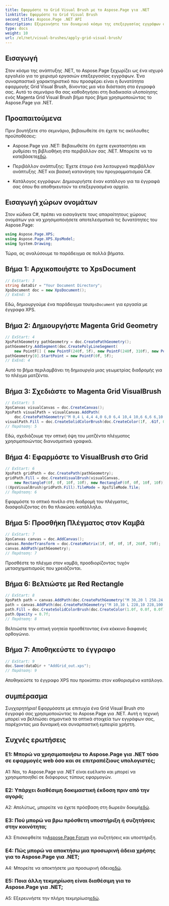 ```yaml
---
title: Εφαρμόστε το Grid Visual Brush με το Aspose.Page για .NET
linktitle: Εφαρμόστε το Grid Visual Brush
second_title: Aspose.Page .NET API
description: Εξερευνήστε τον δυναμικό κόσμο της επεξεργασίας εγγράφων στο .NET με το Aspose.Page. Μάθετε πώς να εφαρμόζετε ένα Grid Visual Brush για οπτικά εντυπωσιακά έγγραφα.
type: docs
weight: 10
url: /el/net/visual-brushes/apply-grid-visual-brush/
---
```

## Εισαγωγή

Στον κόσμο της ανάπτυξης .NET, το Aspose.Page ξεχωρίζει ως ένα ισχυρό εργαλείο για το χειρισμό εργασιών επεξεργασίας εγγράφων. Ένα συναρπαστικό χαρακτηριστικό που προσφέρει είναι η δυνατότητα εφαρμογής Grid Visual Brush, δίνοντας μια νέα διάσταση στα έγγραφά σας. Αυτό το σεμινάριο θα σας καθοδηγήσει στη διαδικασία υλοποίησης ενός Magenta Grid Visual Brush βήμα προς βήμα χρησιμοποιώντας το Aspose.Page για .NET.

## Προαπαιτούμενα

Πριν βουτήξετε στο σεμινάριο, βεβαιωθείτε ότι έχετε τις ακόλουθες προϋποθέσεις:

-  Aspose.Page για .NET: Βεβαιωθείτε ότι έχετε εγκαταστήσει και ρυθμίσει τη βιβλιοθήκη στο περιβάλλον σας .NET. Μπορείτε να το κατεβάσετε[εδώ](https://releases.aspose.com/page/net/).

- Περιβάλλον ανάπτυξης: Έχετε έτοιμο ένα λειτουργικό περιβάλλον ανάπτυξης .NET και βασική κατανόηση του προγραμματισμού C#.

- Κατάλογος εγγράφων: Δημιουργήστε έναν κατάλογο για τα έγγραφά σας όπου θα αποθηκευτούν τα επεξεργασμένα αρχεία.

## Εισαγωγή χώρων ονομάτων

Στον κώδικα C#, πρέπει να εισαγάγετε τους απαραίτητους χώρους ονομάτων για να χρησιμοποιήσετε αποτελεσματικά τις δυνατότητες του Aspose.Page:

```csharp
using Aspose.Page.XPS;
using Aspose.Page.XPS.XpsModel;
using System.Drawing;
```

Τώρα, ας αναλύσουμε το παράδειγμα σε πολλά βήματα.

## Βήμα 1: Αρχικοποιήστε το XpsDocument

```csharp
// ExStart: 3
string dataDir = "Your Document Directory";
XpsDocument doc = new XpsDocument();
// ExEnd: 3
```

 Εδώ, δημιουργούμε ένα παράδειγμα του`XpsDocument` για εργασία με έγγραφα XPS.

## Βήμα 2: Δημιουργήστε Magenta Grid Geometry

```csharp
// ExStart: 4
XpsPathGeometry pathGeometry = doc.CreatePathGeometry();
pathGeometry.AddSegment(doc.CreatePolyLineSegment(
    new PointF[] { new PointF(240f, 5f), new PointF(240f, 310f), new PointF(0f, 310f) }));
pathGeometry[0].StartPoint = new PointF(0f, 5f);
// ExEnd: 4
```

Αυτό το βήμα περιλαμβάνει τη δημιουργία μιας γεωμετρίας διαδρομής για το πλέγμα ματζέντα.

## Βήμα 3: Σχεδιάστε το Magenta Grid VisualBrush

```csharp
// ExStart: 5
XpsCanvas visualCanvas = doc.CreateCanvas();
XpsPath visualPath = visualCanvas.AddPath(
    doc.CreatePathGeometry("M 0,4 L 4,4 4,0 6,0 6,4 10,4 10,6 6,6 6,10 4,10 4,6 0,6 Z"));
visualPath.Fill = doc.CreateSolidColorBrush(doc.CreateColor(1f, .61f, 0.1f, 0.61f));
// Παράταση: 5
```

Εδώ, σχεδιάζουμε την οπτική όψη του ματζέντα πλέγματος χρησιμοποιώντας διανυσματικά γραφικά.

## Βήμα 4: Εφαρμόστε το VisualBrush στο Grid

```csharp
// ExStart: 6
XpsPath gridPath = doc.CreatePath(pathGeometry);
gridPath.Fill = doc.CreateVisualBrush(visualCanvas,
    new RectangleF(0f, 0f, 10f, 10f), new RectangleF(0f, 0f, 10f, 10f));
((XpsVisualBrush)gridPath.Fill).TileMode = XpsTileMode.Tile;
// Παράταση: 6
```

Εφαρμόστε το οπτικό πινέλο στη διαδρομή του πλέγματος, διασφαλίζοντας ότι θα πλακώσει κατάλληλα.

## Βήμα 5: Προσθήκη Πλέγματος στον Καμβά

```csharp
// ExStart: 7
XpsCanvas canvas = doc.AddCanvas();
canvas.RenderTransform = doc.CreateMatrix(1f, 0f, 0f, 1f, 268f, 70f);
canvas.AddPath(pathGeometry);
// Παράταση: 7
```

Προσθέστε το πλέγμα στον καμβά, προσδιορίζοντας τυχόν μετασχηματισμούς που χρειάζονται.

## Βήμα 6: Βελτιώστε με Red Rectangle

```csharp
// ExStart: 8
XpsPath path = canvas.AddPath(doc.CreatePathGeometry("M 30,20 l 258.24,0 0,56.64 -258.24,0 Z"));
path = canvas.AddPath(doc.CreatePathGeometry("M 10,10 L 228,10 228,100 10,100"));
path.Fill = doc.CreateSolidColorBrush(doc.CreateColor(1.0f, 0.0f, 0.0f));
path.Opacity = 0.7f;
// Παράταση: 8
```

Βελτιώστε την οπτική γοητεία προσθέτοντας ένα κόκκινο διαφανές ορθογώνιο.

## Βήμα 7: Αποθηκεύστε το έγγραφο

```csharp
// ExStart: 9
doc.Save(dataDir + "AddGrid_out.xps");
// Παράταση: 9
```

Αποθηκεύστε το έγγραφο XPS που προκύπτει στον καθορισμένο κατάλογο.

## συμπέρασμα

Συγχαρητήρια! Εφαρμόσατε με επιτυχία ένα Grid Visual Brush στο έγγραφό σας χρησιμοποιώντας το Aspose.Page για .NET. Αυτή η τεχνική μπορεί να βελτιώσει σημαντικά τα οπτικά στοιχεία των εγγράφων σας, παρέχοντας μια δυναμική και συναρπαστική εμπειρία χρήστη.

## Συχνές ερωτήσεις

### Ε1: Μπορώ να χρησιμοποιήσω το Aspose.Page για .NET τόσο σε εφαρμογές web όσο και σε επιτραπέζιους υπολογιστές;

A1: Ναι, το Aspose.Page για .NET είναι ευέλικτο και μπορεί να χρησιμοποιηθεί σε διάφορους τύπους εφαρμογών.

### Ε2: Υπάρχει διαθέσιμη δοκιμαστική έκδοση πριν από την αγορά;

 A2: Απολύτως, μπορείτε να έχετε πρόσβαση στη δωρεάν δοκιμή[εδώ](https://releases.aspose.com/).

### Ε3: Πού μπορώ να βρω πρόσθετη υποστήριξη ή συζητήσεις στην κοινότητα;

 A3: Επισκεφθείτε το[Aspose.Page Forum](https://forum.aspose.com/c/page/39) για συζητήσεις και υποστήριξη.

### Ε4: Πώς μπορώ να αποκτήσω μια προσωρινή άδεια χρήσης για το Aspose.Page για .NET;

 A4: Μπορείτε να αποκτήσετε μια προσωρινή άδεια[εδώ](https://purchase.aspose.com/temporary-license/).

### Ε5: Ποια άλλη τεκμηρίωση είναι διαθέσιμη για το Aspose.Page για .NET;

 A5: Εξερευνήστε την πλήρη τεκμηρίωση[εδώ](https://reference.aspose.com/page/net/).